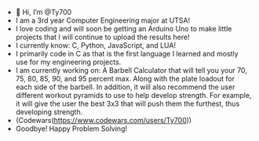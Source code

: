 - 👋 Hi, I’m @Ty700
- I am a 3rd year Computer Engineering major at UTSA!
- I love coding and will soon be getting an Arduino Uno to make little projects that I will continue to upload the results here!
- I currently know: C, Python, JavaScript, and LUA!
- I primarily code in C as that is the first language I learned and mostly use for my engineering projects.
- I am currently working on: A Barbell Calculator that will tell you your 70, 75, 80, 85, 90, and 95 percent max. Along with the plate loadout for each side of the barbell. In addition, it will also recommend the user different workout pyramids to use to help develop strength. For example, it will give the user the best 3x3 that will push them the furthest, thus developing strength. 
- (Codewars(https://www.codewars.com/users/Ty700))
- Goodbye! Happy Problem Solving!
